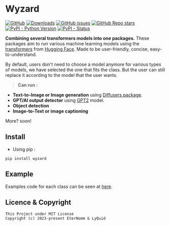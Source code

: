 # Wyzard
[![GitHub](https://img.shields.io/github/license/EterNomm/Wyzard?label=Project%20License&logo=github)](https://github.com/EterNomm/Wyzard/blob/main/LICENSE)
[![Downloads](https://static.pepy.tech/personalized-badge/wyzard?period=total&units=international_system&left_color=grey&right_color=blue&left_text=Downloads)](https://pypi.org/project/wyzard)
[![GitHub issues](https://img.shields.io/github/issues/EterNomm/Wyzard?label=Issues&logo=github)](https://github.com/EterNomm/Wyzard/issues)
[![GitHub Repo stars](https://img.shields.io/github/stars/EterNomm/Wyzard?label=Github%20Stars&logo=github)](https://github.com/EterNomm/Wyzard)
[![PyPI - Python Version](https://img.shields.io/pypi/pyversions/wyzard?label=Python%20Version&logo=python&logoColor=yellow)](https://pypi.org/project/wyzard)
[![PyPI - Status](https://img.shields.io/pypi/status/wyzard?label=Package%20Status&logo=pypi&logoColor=yellow)](https://pypi.org/project/wyzard)

**Combining several transformers models into one packages.**
These packages aim to run various machine learning models using the [transformers](https://github.com/huggingface/transformers/) from [Hugging Face](https://huggingface.co/). Made to be user-friendly, concise, easy-to-understand. 

By default, users don't need to choose a model anymore for various types of models, we have selected the one that fits the class. But the user can still replace it according to the model that the user wants.

> **Can run :**
- **Text-to-Image or Image generation** using [Diffusers package](https://github.com/huggingface/diffusers).
- **GPT/AI output detector** using [GPT2](https://huggingface.co/gpt2) model.
- **Object detection**
- **Image-to-Text or image captioning**

More? soon!


## Install
- Using pip :
```
pip install wyzard
```

## Example
Examples code for each class can be seen at [here](https://github.com/EterNomm/Wyzard/tree/main/examples).

## Licence & Copyright

```
This Project under MIT License
Copyright (c) 2023-present EterNomm & LyQuid
```

